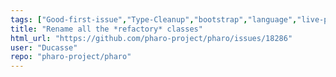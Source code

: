 ```yaml
---
tags: ["Good-first-issue","Type-Cleanup","bootstrap","language","live-programming","mit","object-oriented-programming","pharo","reflective","tools"]
title: "Rename all the *refactory* classes"
html_url: "https://github.com/pharo-project/pharo/issues/18286"
user: "Ducasse"
repo: "pharo-project/pharo"
---
```


